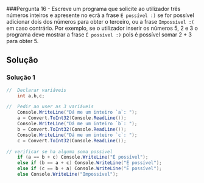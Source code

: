 ###Pergunta
16 - Escreve um programa que solicite ao utilizador três números inteiros e
apresente no ecrã a frase `É possível :)` se for possível adicionar dois dos
números para obter o terceiro, ou a frase `Impossível :(` em caso contrário.
Por exemplo, se o utilizador inserir os números 5, 2 e 3 o programa deve
mostrar a frase `É possível :)` pois é possível somar 2 + 3 para obter 5.

## Solução

### Solução 1
```cs
//  Declarar variáveis
    int a,b,c;

//  Pedir ao user as 3 variáveis
    Console.WriteLine("Dá me um inteiro `a`: ");
    a = Convert.ToInt32(Console.ReadLine());
    Console.WriteLine("Dá me um inteiro `b`: ");
    b = Convert.ToInt32(Console.ReadLine());
    Console.WriteLine("Dá me um inteiro `c`: ");
    c = Convert.ToInt32(Console.ReadLine());

// verificar se ha alguma soma possivel
    if (a == b + c) Console.WriteLine("É possível");
    else if (b == a + c) Console.WriteLine("É possível");
    else if (c == b + a) Console.WriteLine("É possível");
    else Console.WriteLine("Impossível");
```

